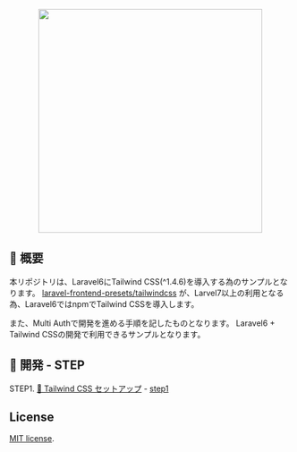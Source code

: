 <p align="center">
    <img src="https://res.cloudinary.com/dtfbvvkyp/image/upload/v1566331377/laravel-logolockup-cmyk-red.svg" width="400">
</p>

## 📝 概要

本リポジトリは、Laravel6にTailwind CSS(^1.4.6)を導入する為のサンプルとなります。
[laravel-frontend-presets/tailwindcss](https://github.com/laravel-frontend-presets/tailwindcss) が、Larvel7以上の利用となる為、Laravel6ではnpmでTailwind CSSを導入します。

また、Multi Authで開発を進める手順を記したものとなります。
Laravel6 + Tailwind CSSの開発で利用できるサンプルとなります。

## 📝 開発 - STEP

STEP1. [📝 Tailwind CSS セットアップ](https://github.com/ynaka6/laravel6-tailwindcss-sample/tree/step1/docs/step1)  - [step1](https://github.com/ynaka6/laravel6-tailwindcss-sample/tree/step1)


## License
[MIT license](https://opensource.org/licenses/MIT).
